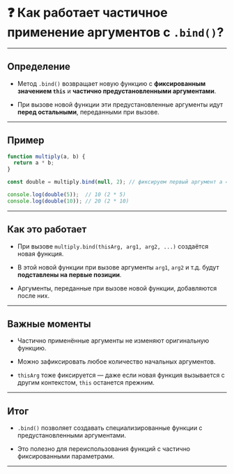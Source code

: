 # ❓ Как работает частичное применение аргументов с `.bind()`?

---

## Определение

- Метод `.bind()` возвращает новую функцию с **фиксированным значением `this`** и **частично предустановленными аргументами**.

- При вызове новой функции эти предустановленные аргументы идут **перед остальными**, переданными при вызове.

---

## Пример

```js
function multiply(a, b) {
  return a * b;
}

const double = multiply.bind(null, 2); // фиксируем первый аргумент a = 2

console.log(double(5));  // 10 (2 * 5)
console.log(double(10)); // 20 (2 * 10)
```

---

## Как это работает

- При вызове `multiply.bind(thisArg, arg1, arg2, ...)` создаётся новая функция.

- В этой новой функции при вызове аргументы `arg1`, `arg2` и т.д. будут **подставлены на первые позиции**.

- Аргументы, переданные при вызове новой функции, добавляются после них.

---

## Важные моменты

- Частично применённые аргументы не изменяют оригинальную функцию.

- Можно зафиксировать любое количество начальных аргументов.

- `thisArg` тоже фиксируется — даже если новая функция вызывается с другим контекстом, `this` останется прежним.

---

## Итог

- `.bind()` позволяет создавать специализированные функции с предустановленными аргументами.

- Это полезно для переиспользования функций с частично фиксированными параметрами.

---
